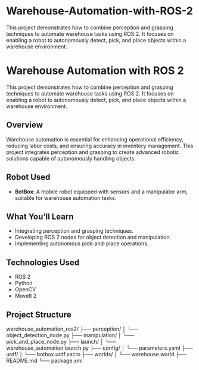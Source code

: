 # Warehouse-Automation-with-ROS-2
This project demonstrates how to combine perception and grasping techniques to automate warehouse tasks using ROS 2. It focuses on enabling a robot to autonomously detect, pick, and place objects within a warehouse environment.
# Warehouse Automation with ROS 2

This project demonstrates how to combine perception and grasping techniques to automate warehouse tasks using ROS 2. It focuses on enabling a robot to autonomously detect, pick, and place objects within a warehouse environment.

##  Overview

Warehouse automation is essential for enhancing operational efficiency, reducing labor costs, and ensuring accuracy in inventory management. This project integrates perception and grasping to create advanced robotic solutions capable of autonomously handling objects.

##  Robot Used

- **BotBox**: A mobile robot equipped with sensors and a manipulator arm, suitable for warehouse automation tasks.

##  What You'll Learn

- Integrating perception and grasping techniques.
- Developing ROS 2 nodes for object detection and manipulation.
- Implementing autonomous pick-and-place operations.

##  Technologies Used

- ROS 2
- Python
- OpenCV
- MoveIt 2

##  Project Structure
warehouse_automation_ros2/
├── perception/
│ └── object_detection_node.py
├── manipulation/
│ └── pick_and_place_node.py
├── launch/
│ └── warehouse_automation.launch.py
├── config/
│ └── parameters.yaml
├── urdf/
│ └── botbox.urdf.xacro
├── worlds/
│ └── warehouse.world
├── README.md
└── package.xml
